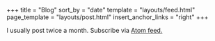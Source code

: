 +++
title = "Blog"
sort_by = "date"
template = "layouts/feed.html"
page_template = "layouts/post.html"
insert_anchor_links = "right"
+++

I usually post twice a month. Subscribe via [Atom feed.](/atom.xml)
